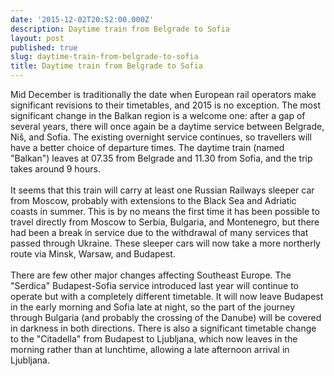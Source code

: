```yaml
---
date: '2015-12-02T20:52:00.000Z'
description: Daytime train from Belgrade to Sofia
layout: post
published: true
slug: daytime-train-from-belgrade-to-sofia
title: Daytime train from Belgrade to Sofia
---
```


Mid December is traditionally the date when European rail operators make significant revisions to their timetables, and 2015 is no exception. The most significant change in the Balkan region is a welcome one: after a gap of several years, there will once again be a daytime service between Belgrade, Niš, and Sofia. The existing overnight service continues, so travellers will have a better choice of departure times. The daytime train (named "Balkan") leaves at 07.35 from Belgrade and 11.30 from Sofia, and the trip takes around 9 hours. <br />
<br />
It seems that this train will carry at least one Russian Railways sleeper car from Moscow, probably with extensions to the Black Sea and Adriatic coasts in summer. This is by no means the first time it has been possible to travel directly from Moscow to Serbia, Bulgaria, and Montenegro, but there had been a break in service due to the withdrawal of many services that passed through Ukraine. These sleeper cars will now take a more northerly route via Minsk, Warsaw, and Budapest.<br />
<br />
There are few other major changes affecting Southeast Europe. The "Serdica" Budapest-Sofia service introduced last year will continue to operate but with a completely different timetable. It will now leave Budapest in the early morning and Sofia late at night, so the part of the journey through Bulgaria (and probably the crossing of the Danube) will be covered in darkness in both directions. There is also a significant timetable change to the "Citadella" from Budapest to Ljubljana, which now leaves in the morning rather than at lunchtime, allowing a late afternoon arrival in Ljubljana.
